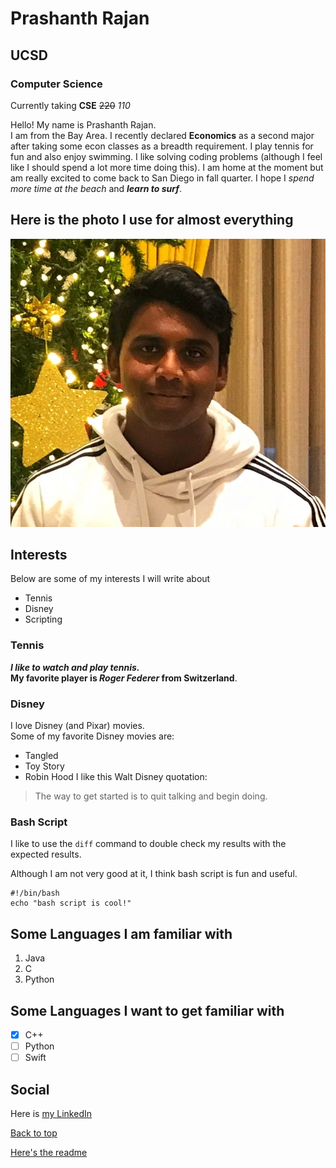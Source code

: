 # Prashanth Rajan
## UCSD
### Computer Science

Currently taking **CSE** ~~220~~ *110*

Hello! My name is Prashanth Rajan.  
I am from the Bay Area. I recently declared **Economics** as a second major after taking some econ classes as a breadth requirement. I play tennis for fun and also enjoy swimming. I like solving coding problems (although I feel like I should spend a lot more time doing this). I am home at the moment but am really excited to come back to San Diego in fall quarter. I hope I *spend more time at the beach* and ***learn to surf***.

## Here is the photo I use for almost everything
![Prashanth Face](prashanthface.jpeg)

## Interests

Below are some of my interests I will write about  
* Tennis
* Disney
* Scripting

### Tennis

***I like to watch and play tennis.***<br>
**My favorite player is _Roger Federer_ from Switzerland**.

### Disney
I love Disney (and Pixar) movies.  
Some of my favorite Disney movies are:
* Tangled
* Toy Story
* Robin Hood
I like this Walt Disney quotation:
>The way to get started is to quit talking and begin doing.

### Bash Script

I like to use the `diff` command to double check my results with the expected results.

Although I am not very good at it, I think bash script is fun and useful.
```
#!/bin/bash
echo "bash script is cool!"
```
## Some Languages I am familiar with
1. Java
2. C
3. Python

## Some Languages I want to get familiar with
- [X] C++
- [ ] Python
- [ ] Swift

## Social

Here is [my LinkedIn](https://www.linkedin.com/in/rajanprashanth/)

[Back to top](#prashanth-rajan)

[Here's the readme](./README.md)



